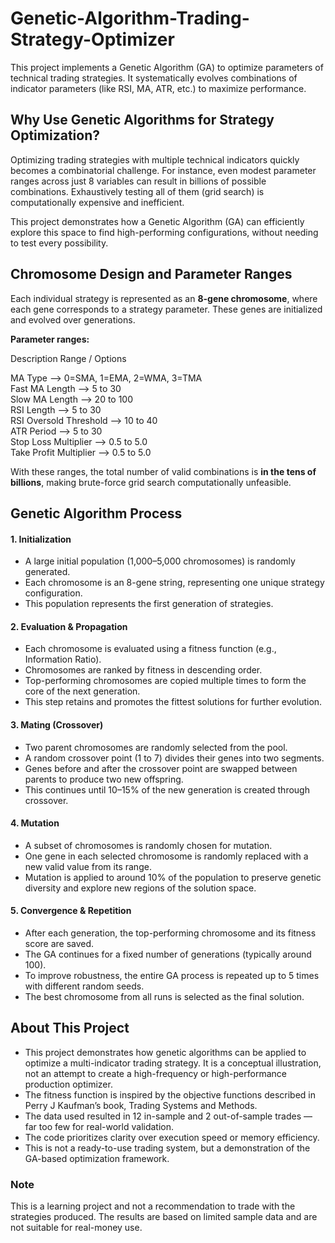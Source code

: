 # Genetic-Algorithm-Trading-Strategy-Optimizer
This project implements a Genetic Algorithm (GA) to optimize parameters of technical trading strategies. It systematically evolves combinations of indicator parameters (like RSI, MA, ATR, etc.) to maximize performance.

## Why Use Genetic Algorithms for Strategy Optimization?
Optimizing trading strategies with multiple technical indicators quickly becomes a combinatorial challenge. For instance, even modest parameter ranges across just 8 variables can result in billions of possible combinations. Exhaustively testing all of them (grid search) is computationally expensive and inefficient.

This project demonstrates how a Genetic Algorithm (GA) can efficiently explore this space to find high-performing configurations, without needing to test every possibility.

## Chromosome Design and Parameter Ranges

Each individual strategy is represented as an **8-gene chromosome**, where each gene corresponds to a strategy parameter. These genes are initialized and evolved over generations.

**Parameter ranges:**

Description               Range / Options             

MA Type                -->   0=SMA, 1=EMA, 2=WMA, 3=TMA  
Fast MA Length         -->   5 to 30        
Slow MA Length         -->   20 to 100      
RSI Length             -->   5 to 30        
RSI Oversold Threshold -->   10 to 40       
ATR Period             -->   5 to 30        
Stop Loss Multiplier   -->   0.5 to 5.0       
Take Profit Multiplier -->   0.5 to 5.0       

With these ranges, the total number of valid combinations is **in the tens of billions**, making brute-force grid search computationally unfeasible.

## Genetic Algorithm Process

#### 1. Initialization
- A large initial population (1,000–5,000 chromosomes) is randomly generated.
- Each chromosome is an 8-gene string, representing one unique strategy configuration.
- This population represents the first generation of strategies.

#### 2. Evaluation & Propagation
- Each chromosome is evaluated using a fitness function (e.g., Information Ratio).
- Chromosomes are ranked by fitness in descending order.
- Top-performing chromosomes are copied multiple times to form the core of the next generation.
- This step retains and promotes the fittest solutions for further evolution.

#### 3. Mating (Crossover)
- Two parent chromosomes are randomly selected from the pool.
- A random crossover point (1 to 7) divides their genes into two segments.
- Genes before and after the crossover point are swapped between parents to produce two new offspring.
- This continues until 10–15% of the new generation is created through crossover.

#### 4. Mutation
- A subset of chromosomes is randomly chosen for mutation.
- One gene in each selected chromosome is randomly replaced with a new valid value from its range.
- Mutation is applied to around 10% of the population to preserve genetic diversity and explore new regions of the solution space.

#### 5. Convergence & Repetition
- After each generation, the top-performing chromosome and its fitness score are saved.
- The GA continues for a fixed number of generations (typically around 100).
- To improve robustness, the entire GA process is repeated up to 5 times with different random seeds.
- The best chromosome from all runs is selected as the final solution.

## About This Project

- This project demonstrates how genetic algorithms can be applied to optimize a multi-indicator trading strategy. It is a conceptual illustration, not an attempt to create a high-frequency or high-performance production optimizer.
- The fitness function is inspired by the objective functions described in Perry J Kaufman’s book, Trading Systems and Methods.
- The data used resulted in 12 in-sample and 2 out-of-sample trades — far too few for real-world validation.
- The code prioritizes clarity over execution speed or memory efficiency.
- This is not a ready-to-use trading system, but a demonstration of the GA-based optimization framework.

### Note
This is a learning project and not a recommendation to trade with the strategies produced. The results are based on limited sample data and are not suitable for real-money use.
